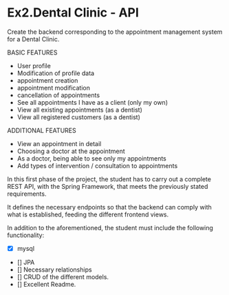 # Ex2.Dental Clinic - API
Create the backend corresponding to the appointment management system for a Dental Clinic.

BASIC FEATURES

- User profile
- Modification of profile data
- appointment creation
- appointment modification
- cancellation of appointments
- See all appointments I have as a client (only my own)
- View all existing appointments (as a dentist)
- View all registered customers (as a dentist)


ADDITIONAL FEATURES

- View an appointment in detail
- Choosing a doctor at the appointment
- As a doctor, being able to see only my appointments
- Add types of intervention / consultation to appointments

In this first phase of the project, the student has to carry out a complete REST API, with the Spring Framework, that meets the previously stated requirements.

It defines the necessary endpoints so that the backend can comply with what is established, feeding the different frontend views.

 In addition to the aforementioned, the student must include the following functionality:

- [x] mysql
- [] JPA
- [] Necessary relationships
- [] CRUD of the different models.
- [] Excellent Readme.
